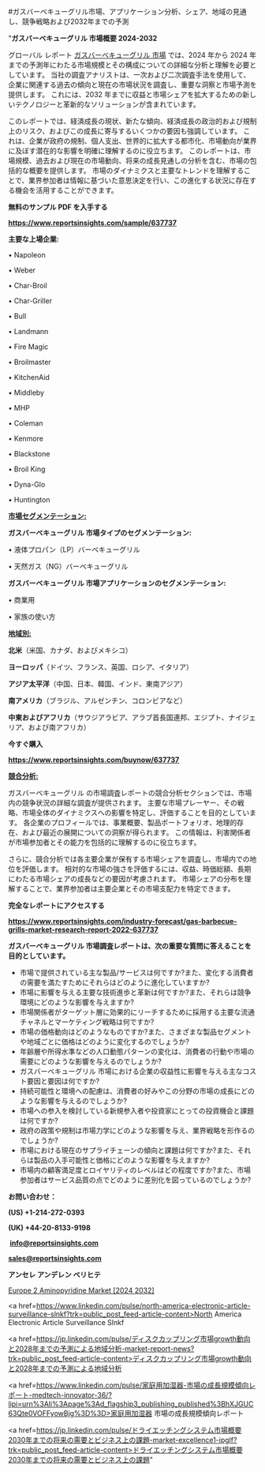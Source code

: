 #ガスバーベキューグリル市場、アプリケーション分析、シェア、地域の見通し、競争戦略および2032年までの予測

"<strong>ガスバーベキューグリル 市場概要 2024-2032</strong>

グローバル レポート <a href=https://www.reportsinsights.com/sample/637737>ガスバーベキューグリル 市場</a> では、2024 年から 2024 年までの予測年にわたる市場規模とその構成についての詳細な分析と理解を必要としています。 当社の調査アナリストは、一次および二次調査手法を使用して、企業に関連する過去の傾向と現在の市場状況を調査し、重要な洞察と市場予測を提供します。 これには、2032 年までに収益と市場シェアを拡大​​するための新しいテクノロジーと革新的なソリューションが含まれています。

このレポートでは、経済成長の現状、新たな傾向、経済成長の政治的および規制上のリスク、およびこの成長に寄与するいくつかの要因も強調しています。 これは、企業が政府の規制、個人支出、世界的に拡大する都市化、市場動向が業界に及ぼす潜在的な影響を明確に理解するのに役立ちます。 このレポートは、市場規模、過去および現在の市場動向、将来の成長見通しの分析を含む、市場の包括的な概要を提供します。 市場のダイナミクスと主要なトレンドを理解することで、業界参加者は情報に基づいた意思決定を行い、この進化する状況に存在する機会を活用することができます。

<strong><b>無料のサンプル PDF を入手する</b></strong>

<a href=https://www.reportsinsights.com/sample/637737><strong><u>https://www.reportsinsights.com/sample/637737</u></strong></a>

<strong>主要な上場企業:</strong>

• Napoleon

• Weber

• Char-Broil

• Char-Griller

• Bull

• Landmann

• Fire Magic

• Broilmaster

• KitchenAid

• Middleby

• MHP

• Coleman

• Kenmore

• Blackstone

• Broil King

• Dyna-Glo

• Huntington

<strong><u>市場セグメンテーション</u></strong><strong><u>:</u></strong>

<strong>ガスバーベキューグリル 市場タイプのセグメンテーション:</strong>

• 液体プロパン（LP）バーベキューグリル

• 天然ガス（NG）バーベキューグリル

<strong>ガスバーベキューグリル 市場アプリケーションのセグメンテーション:</strong>

• 商業用

• 家族の使い方

<strong><u>地域別</u></strong><strong><u>:</u></strong>

<strong>北米</strong>（米国、カナダ、およびメキシコ）

<strong>ヨーロッパ</strong>（ドイツ、フランス、英国、ロシア、イタリア）

<strong>アジア太平洋</strong>（中国、日本、韓国、インド、東南アジア）

<strong>南アメリカ</strong>（ブラジル、アルゼンチン、コロンビアなど）

<strong>中東およびアフリカ</strong>（サウジアラビア、アラブ首長国連邦、エジプト、ナイジェリア、および南アフリカ）

<strong>今すぐ購入</strong>

<a href=https://www.reportsinsights.com/buynow/637737><strong><u>https://www.reportsinsights.com/buynow/637737</u></strong></a>

<strong><u>競合分析:</u></strong>

ガスバーベキューグリル の市場調査レポートの競合分析セクションでは、市場内の競争状況の詳細な調査が提供されます。 主要な市場プレーヤー、その戦略、市場全体のダイナミクスへの影響を特定し、評価することを目的としています。 各企業のプロフィールでは、事業概要、製品ポートフォリオ、地理的存在、および最近の展開についての洞察が得られます。 この情報は、利害関係者が市場参加者とその能力を包括的に理解するのに役立ちます。

さらに、競合分析では各主要企業が保有する市場シェアを調査し、市場内での地位を評価します。 相対的な市場の強さを評価するには、収益、時価総額、長期にわたる市場シェアの成長などの要因が考慮されます。 市場シェアの分布を理解することで、業界参加者は主要企業とその市場支配力を特定できます。

<strong>完全なレポートにアクセスする</strong>

<a href=https://www.reportsinsights.com/industry-forecast/gas-barbecue-grills-market-research-report-2022-637737><strong><u><b>https://www.reportsinsights.com/industry-forecast/gas-barbecue-grills-market-research-report-2022-637737</b></u></strong></a>

<strong><b>ガスバーベキューグリル 市場調査レポートは、次の重要な質問に答えることを目的としています。</b></strong>
<ul>
  <li>市場で提供されている主な製品/サービスは何ですか?また、変化する消費者の需要を満たすためにそれらはどのように進化していますか?</li>
  <li>市場に影響を与える主要な技術進歩と革新は何ですか?また、それらは競争環境にどのような影響を与えますか?</li>
  <li>市場関係者がターゲット層に効果的にリーチするために採用する主要な流通チャネルとマーケティング戦略は何ですか?</li>
  <li>市場の価格動向はどのようなものですか?また、さまざまな製品セグメントや地域ごとに価格はどのように変化するのでしょうか?</li>
  <li>年齢層や所得水準などの人口動態パターンの変化は、消費者の行動や市場の需要にどのような影響を与えるのでしょうか?</li>
  <li>ガスバーベキューグリル 市場における企業の収益性に影響を与える主なコスト要因と要因は何ですか?</li>
  <li>持続可能性と環境への配慮は、消費者の好みやこの分野の市場の成長にどのような影響を与えるのでしょうか?</li>
  <li>市場への参入を検討している新規参入者や投資家にとっての投資機会と課題は何ですか?</li>
  <li>政府の政策や規制は市場力学にどのような影響を与え、業界戦略を形作るのでしょうか?</li>
  <li>市場における現在のサプライチェーンの傾向と課題は何ですか?また、それらは製品の入手可能性と価格にどのような影響を与えますか?</li>
  <li>市場内の顧客満足度とロイヤリティのレベルはどの程度ですか?また、市場参加者はサービス品質の点でどのように差別化を図っているのでしょうか?</li>
</ul>
<strong>お問い合わせ：</strong>

<strong>(US) +1-214-272-0393</strong>

<strong>(UK) +44-20-8133-9198</strong>

<strong> </strong><a href=info@reportsinsights.com><strong><u>info@reportsinsights.com</u></strong></a>

<a href=sales@reportsinsights.com><strong><u>sales@reportsinsights.com</u></strong></a>

<strong>アンセレ アンデレン ベリヒテ</strong>

<a href=https://www.linkedin.com/pulse/europe-2-aminopyridine-market-cagr-key-insights-lvknc/>Europe 2 Aminopyridine Market [2024 2032]</a>

<a href=https://www.linkedin.com/pulse/north-america-electronic-article-surveillance-slnkf?trk=public_post_feed-article-content>North America Electronic Article Surveillance Slnkf</a>

<a href=https://jp.linkedin.com/pulse/ディスクカップリング市場growth動向と2028年までの予測による地域分析-market-report-news?trk=public_post_feed-article-content>ディスクカップリング市場growth動向と2028年までの予測による地域分析</a>

<a href=https://www.linkedin.com/pulse/家庭用加湿器-市場の成長規模傾向レポート-medtech-innovator-36/?lipi=urn%3Ali%3Apage%3Ad_flagship3_publishing_published%3BhXJGUC63Qte0VOFFyowBjg%3D%3D>家庭用加湿器 市場の成長規模傾向レポート</a>

<a href=https://jp.linkedin.com/pulse/ドライエッチングシステム市場概要2030年までの将来の需要とビジネス上の課題-market-excellence1-ipglf?trk=public_post_feed-article-content>ドライエッチングシステム市場概要2030年までの将来の需要とビジネス上の課題</a>"
